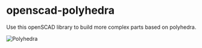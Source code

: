 # openscad-polyhedra
Use this openSCAD library to build more complex parts based on polyhedra.

![Polyhedra](img/polyhedra.png)